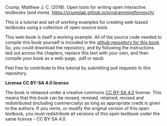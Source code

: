 Crump, Matthew J. C. (2018). Open tools for writing open interactive textbooks (and more). https://crumplab.github.io/programmingforpsych/

This is a tutorial and set of working examples for creating web-based textbooks using a collection of open-source tools.

This web-book is itself a working example. All of the source code needed to compile this book yourself is included in the [github repository for this book](https://github.com/CrumpLab/OER_bookdown). So, you could download the repository, and by following the instructions laid out across the chapters, replace this text with your own, and then compile your book as a web-page, .pdf or epub.

Feel free to contribute to this tutorial by submitting pull requests to this repository.

**License CC BY-SA 4.0 license**

The book is released under a creative commons [CC BY-SA 4.0](https://creativecommons.org/licenses/by-sa/4.0/) license. This means that this book can be reused, remixed, retained, revised and redistributed (including commercially) as long as appropriate credit is given to the authors. If you remix, or modify the original version of this open textbook, you must redistribute all versions of this open textbook under the same license - CC BY-SA 4.0.
